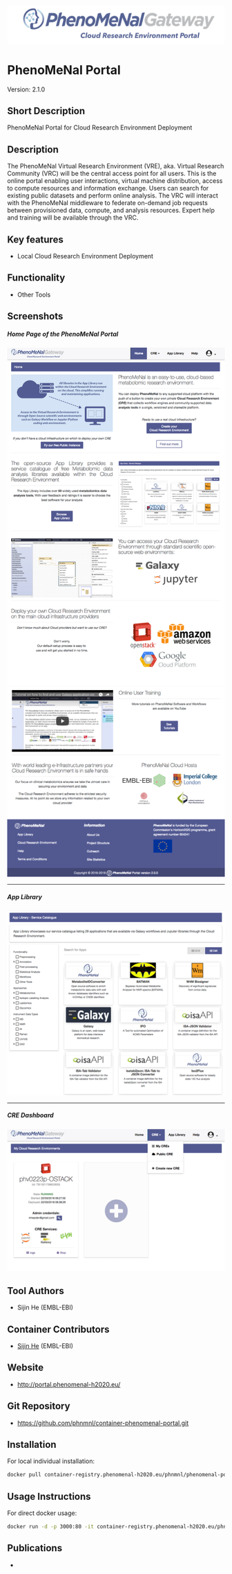 
![Logo](portal-logo.png)

# PhenoMeNal Portal
Version: 2.1.0

## Short Description

PhenoMeNal Portal for Cloud Research Environment Deployment

## Description

The PhenoMeNal Virtual Research Environment (VRE), aka. Virtual Research Community (VRC) will be the central access point for all users. This is the online portal enabling user interactions, virtual machine distribution, access to compute resources and information exchange. Users can search for existing public datasets and perform online analysis. The VRC will interact with the PhenoMeNal middleware to federate on-demand job requests between provisioned data, compute, and analysis resources. Expert help and training will be available through the VRC.


## Key features

- Local Cloud Research Environment Deployment

## Functionality

- Other Tools

## Screenshots

##### Home Page of the PhenoMeNal Portal
![screenshot](screenshots/home-p1.png)
![screenshot](screenshots/home-p2.png)

---

##### App Library
![screenshot](screenshots/app-lib.png)

---

##### CRE Dashboard
![screenshot](screenshots/cre-dashboard.png)


## Tool Authors

- Sijin He (EMBL-EBI)

## Container Contributors

- [Sijin He](https://github.com/sh107) (EMBL-EBI)

## Website

- http://portal.phenomenal-h2020.eu/


## Git Repository

- https://github.com/phnmnl/container-phenomenal-portal.git

## Installation 

For local individual installation:

```bash
docker pull container-registry.phenomenal-h2020.eu/phnmnl/phenomenal-portal
```

## Usage Instructions

For direct docker usage:

```bash
docker run -d -p 3000:80 -it container-registry.phenomenal-h2020.eu/phnmnl/phenomenal-portal nginx -g 'daemon off;'
```

## Publications

<!-- Guidance:
Use AMA style publications as a list (you can export AMA from PubMed, on the Formats: Citation link when looking at the entry).
IMPORTANT: Publications sectio must be placed at the end and cannot be emptied!
-->

- 
